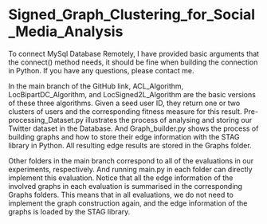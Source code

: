 # Signed_Graph_Clustering_for_Social_Media_Analysis

To connect MySql Database Remotely, I have provided basic arguments that the connect() method needs, it should be fine when building the connection in Python. If you have any questions, please contact me. 

In the main branch of the GitHub link, ACL_Algorithm, LocBipartDC_Algorithm, and LocSigned2L_Algorithm are the basic versions of these three algorithms. Given a seed user ID, they return one or two clusters of users and the corresponding fitness measure for this result. Pre-processing_Dataset.py illustrates the process of analysing and storing our Twitter dataset in the Database. And Graph_builder.py shows the process of building graphs and how to store their edge information with the STAG library in Python. All resulting edge results are stored in the Graphs folder.  

Other folders in the main branch correspond to all of the evaluations in our experiments, respectively. And running main.py in each folder can directly implement this evaluation. Notice that all the edge information of the involved graphs in each evaluation is summarised in the corresponding Graphs folders. This means that in all evaluations, we do not need to implement the graph construction again, and the edge information of the graphs is loaded by the STAG library. 
